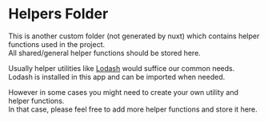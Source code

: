 # Helpers Folder

This is another custom folder (not generated by nuxt) which contains helper functions used in the project.  
All shared/general helper functions should be stored here.

Usually helper utilities like [Lodash](https://lodash.com/) would suffice our common needs.  
Lodash is installed in this app and can be imported when needed.

However in some cases you might need to create your own utility and helper functions.  
In that case, please feel free to add more helper functions and store it here.
